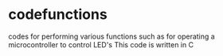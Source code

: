 # codefunctions
codes for performing various functions such as for operating a microcontroller to control LED's
This code is written in C
